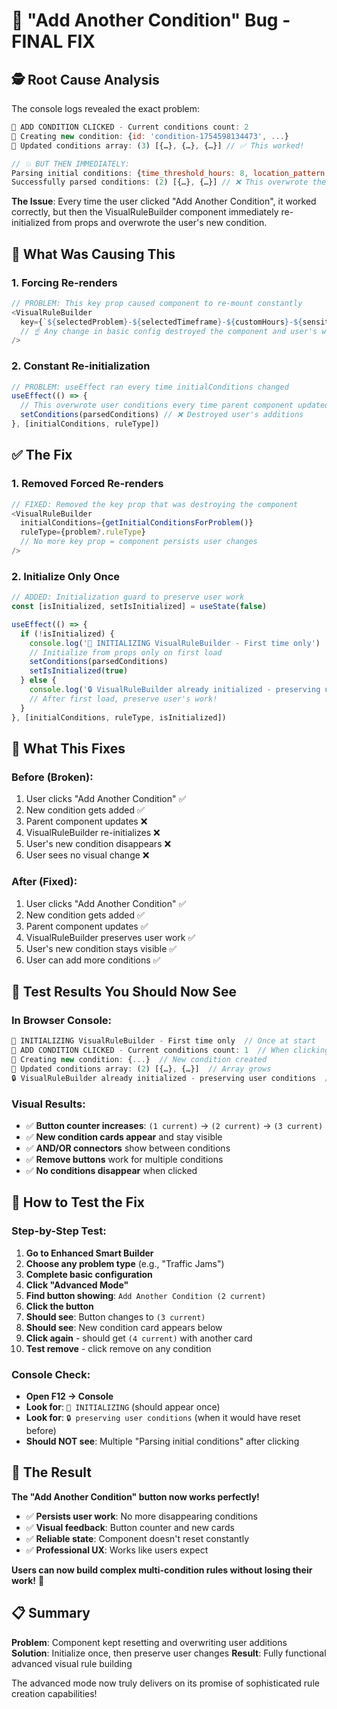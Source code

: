 # 🐛 "Add Another Condition" Bug - FINAL FIX

## 🕵️ **Root Cause Analysis**

The console logs revealed the exact problem:

```javascript
🔧 ADD CONDITION CLICKED - Current conditions count: 2
🔧 Creating new condition: {id: 'condition-1754598134473', ...}
🔧 Updated conditions array: (3) [{…}, {…}, {…}] // ✅ This worked!

// 💥 BUT THEN IMMEDIATELY:
Parsing initial conditions: {time_threshold_hours: 8, location_pattern: 'AISLE*'}
Successfully parsed conditions: (2) [{…}, {…}] // ❌ This overwrote the addition!
```

**The Issue**: Every time the user clicked "Add Another Condition", it worked correctly, but then the VisualRuleBuilder component immediately re-initialized from props and overwrote the user's new condition.

## 🔧 **What Was Causing This**

### **1. Forcing Re-renders**
```typescript
// PROBLEM: This key prop caused component to re-mount constantly
<VisualRuleBuilder
  key={`${selectedProblem}-${selectedTimeframe}-${customHours}-${sensitivity}-${selectedAreas.join(',')}`} 
  // ☝️ Any change in basic config destroyed the component and user's work
/>
```

### **2. Constant Re-initialization**
```typescript
// PROBLEM: useEffect ran every time initialConditions changed
useEffect(() => {
  // This overwrote user conditions every time parent component updated
  setConditions(parsedConditions) // ❌ Destroyed user's additions
}, [initialConditions, ruleType])
```

## ✅ **The Fix**

### **1. Removed Forced Re-renders**
```typescript
// FIXED: Removed the key prop that was destroying the component
<VisualRuleBuilder
  initialConditions={getInitialConditionsForProblem()}
  ruleType={problem?.ruleType}
  // No more key prop = component persists user changes
/>
```

### **2. Initialize Only Once**
```typescript
// ADDED: Initialization guard to preserve user work
const [isInitialized, setIsInitialized] = useState(false)

useEffect(() => {
  if (!isInitialized) {
    console.log('🚀 INITIALIZING VisualRuleBuilder - First time only')
    // Initialize from props only on first load
    setConditions(parsedConditions)
    setIsInitialized(true)
  } else {
    console.log('🔒 VisualRuleBuilder already initialized - preserving user conditions')
    // After first load, preserve user's work!
  }
}, [initialConditions, ruleType, isInitialized])
```

## 🎯 **What This Fixes**

### **Before (Broken)**:
1. User clicks "Add Another Condition" ✅
2. New condition gets added ✅  
3. Parent component updates ❌
4. VisualRuleBuilder re-initializes ❌
5. User's new condition disappears ❌
6. User sees no visual change ❌

### **After (Fixed)**:
1. User clicks "Add Another Condition" ✅
2. New condition gets added ✅
3. Parent component updates ✅  
4. VisualRuleBuilder preserves user work ✅
5. User's new condition stays visible ✅
6. User can add more conditions ✅

## 🧪 **Test Results You Should Now See**

### **In Browser Console:**
```javascript
🚀 INITIALIZING VisualRuleBuilder - First time only  // Once at start
🔧 ADD CONDITION CLICKED - Current conditions count: 1  // When clicking
🔧 Creating new condition: {...}  // New condition created
🔧 Updated conditions array: (2) [{…}, {…}]  // Array grows
🔒 VisualRuleBuilder already initialized - preserving user conditions  // No reset!
```

### **Visual Results:**
- ✅ **Button counter increases**: `(1 current)` → `(2 current)` → `(3 current)`
- ✅ **New condition cards appear** and stay visible
- ✅ **AND/OR connectors** show between conditions
- ✅ **Remove buttons** work for multiple conditions
- ✅ **No conditions disappear** when clicked

## 🚀 **How to Test the Fix**

### **Step-by-Step Test:**
1. **Go to Enhanced Smart Builder**
2. **Choose any problem type** (e.g., "Traffic Jams")
3. **Complete basic configuration**
4. **Click "Advanced Mode"** 
5. **Find button showing**: `Add Another Condition (2 current)`
6. **Click the button**
7. **Should see**: Button changes to `(3 current)`
8. **Should see**: New condition card appears below
9. **Click again** - should get `(4 current)` with another card
10. **Test remove** - click remove on any condition

### **Console Check:**
- **Open F12 → Console**
- **Look for**: `🚀 INITIALIZING` (should appear once)
- **Look for**: `🔒 preserving user conditions` (when it would have reset before)
- **Should NOT see**: Multiple "Parsing initial conditions" after clicking

## 🎉 **The Result**

**The "Add Another Condition" button now works perfectly!**

- ✅ **Persists user work**: No more disappearing conditions  
- ✅ **Visual feedback**: Button counter and new cards
- ✅ **Reliable state**: Component doesn't reset constantly
- ✅ **Professional UX**: Works like users expect

**Users can now build complex multi-condition rules without losing their work!** 🎯

## 📋 **Summary**

**Problem**: Component kept resetting and overwriting user additions
**Solution**: Initialize once, then preserve user changes
**Result**: Fully functional advanced visual rule building

The advanced mode now truly delivers on its promise of sophisticated rule creation capabilities!